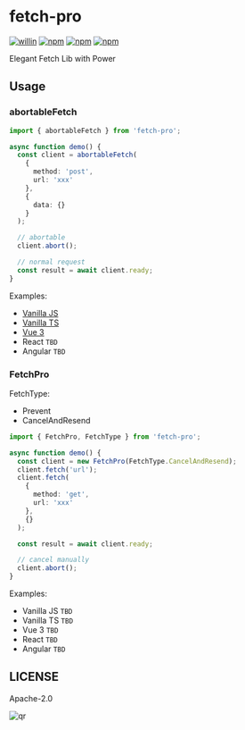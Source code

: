 # fetch-pro

[![willin](https://img.shields.io/github/followers/willin.svg?label=Followers)](https://github.com/willin) [![npm](https://img.shields.io/npm/v/fetch-pro.svg?style=plastic)](https://npmjs.org/package/fetch-pro) [![npm](https://img.shields.io/npm/dm/fetch-pro.svg?style=plastic)](https://npmjs.org/package/fetch-pro) [![npm](https://img.shields.io/npm/dt/fetch-pro.svg?style=plastic)](https://npmjs.org/package/fetch-pro)

Elegant Fetch Lib with Power

## Usage

### abortableFetch

```ts
import { abortableFetch } from 'fetch-pro';

async function demo() {
  const client = abortableFetch(
    {
      method: 'post',
      url: 'xxx'
    },
    {
      data: {}
    }
  );

  // abortable
  client.abort();

  // normal request
  const result = await client.ready;
}
```

Examples:

- [Vanilla JS](https://codepen.io/willin/pen/oNepLpW)
- [Vanilla TS](https://stackblitz.com/edit/typescript-7trtwm?devtoolsheight=33&file=index.ts)
- [Vue 3](https://stackblitz.com/edit/vue-4m33cb?devtoolsheight=33&file=src/App.vue)
- React `TBD`
- Angular `TBD`

### FetchPro

FetchType:

- Prevent
- CancelAndResend

```ts
import { FetchPro, FetchType } from 'fetch-pro';

async function demo() {
  const client = new FetchPro(FetchType.CancelAndResend);
  client.fetch('url');
  client.fetch(
    {
      method: 'get',
      url: 'xxx'
    },
    {}
  );

  const result = await client.ready;

  // cancel manually
  client.abort();
}
```

Examples:

- Vanilla JS `TBD`
- Vanilla TS `TBD`
- Vue 3 `TBD`
- React `TBD`
- Angular `TBD`

## LICENSE

Apache-2.0

![qr](https://user-images.githubusercontent.com/1890238/89126156-0f3eeb80-d516-11ea-9046-5a3a5d59b86b.png)
